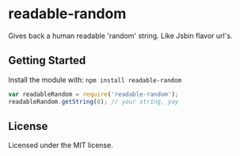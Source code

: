 # readable-random

Gives back a human readable 'random' string. Like Jsbin flavor url's.

## Getting Started
Install the module with: `npm install readable-random`

```javascript
var readableRandom = require('readable-random');
readableRandom.getString(8); // your string, yay
```

## License
Licensed under the MIT license.
